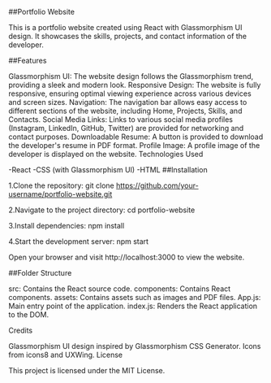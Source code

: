 ##Portfolio Website



This is a portfolio website created using React with Glassmorphism UI design. It showcases the skills, projects, and contact information of the developer.

##Features


Glassmorphism UI: The website design follows the Glassmorphism trend, providing a sleek and modern look.
Responsive Design: The website is fully responsive, ensuring optimal viewing experience across various devices and screen sizes.
Navigation: The navigation bar allows easy access to different sections of the website, including Home, Projects, Skills, and Contacts.
Social Media Links: Links to various social media profiles (Instagram, LinkedIn, GitHub, Twitter) are provided for networking and contact purposes.
Downloadable Resume: A button is provided to download the developer's resume in PDF format.
Profile Image: A profile image of the developer is displayed on the website.
Technologies Used

-React
-CSS (with Glassmorphism UI)
-HTML
##Installation

1.Clone the repository:
git clone https://github.com/your-username/portfolio-website.git


2.Navigate to the project directory:
cd portfolio-website

3.Install dependencies:
npm install


4.Start the development server:
npm start

Open your browser and visit http://localhost:3000 to view the website.

##Folder Structure


src: Contains the React source code.
components: Contains React components.
assets: Contains assets such as images and PDF files.
App.js: Main entry point of the application.
index.js: Renders the React application to the DOM.




Credits

Glassmorphism UI design inspired by Glassmorphism CSS Generator.
Icons from icons8 and UXWing.
License




This project is licensed under the MIT License.

